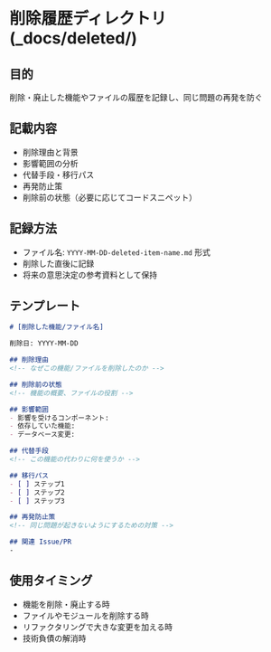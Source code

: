 # 削除履歴ディレクトリ (_docs/deleted/)

## 目的
削除・廃止した機能やファイルの履歴を記録し、同じ問題の再発を防ぐ

## 記載内容
- 削除理由と背景
- 影響範囲の分析
- 代替手段・移行パス
- 再発防止策
- 削除前の状態（必要に応じてコードスニペット）

## 記録方法
- ファイル名: `YYYY-MM-DD-deleted-item-name.md` 形式
- 削除した直後に記録
- 将来の意思決定の参考資料として保持

## テンプレート
```markdown
# [削除した機能/ファイル名]

削除日: YYYY-MM-DD

## 削除理由
<!-- なぜこの機能/ファイルを削除したのか -->

## 削除前の状態
<!-- 機能の概要、ファイルの役割 -->

## 影響範囲
- 影響を受けるコンポーネント:
- 依存していた機能:
- データベース変更:

## 代替手段
<!-- この機能の代わりに何を使うか -->

## 移行パス
- [ ] ステップ1
- [ ] ステップ2
- [ ] ステップ3

## 再発防止策
<!-- 同じ問題が起きないようにするための対策 -->

## 関連 Issue/PR
-
```

## 使用タイミング
- 機能を削除・廃止する時
- ファイルやモジュールを削除する時
- リファクタリングで大きな変更を加える時
- 技術負債の解消時
